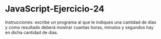 # JavaScript-Ejercicio-24
Instrucciones: escribe un programa al que le indiques una cantidad de días y como resultado deberá mostrar cuantas horas, minutos y segundos hay en dicha cantidad de días.
